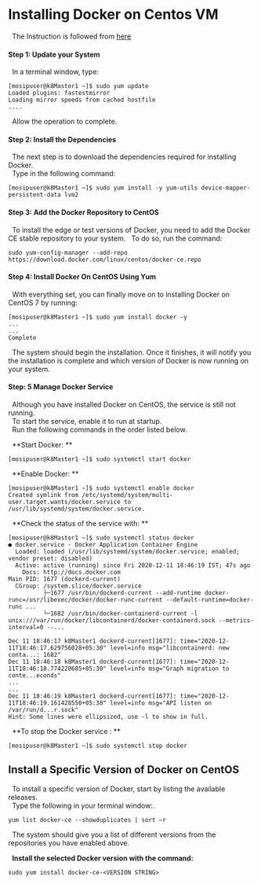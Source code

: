# Installing Docker on Centos VM 

&nbsp; The Instruction is followed from [here](https://phoenixnap.com/kb/how-to-install-docker-centos-7)

#### Step 1: Update your System 

&nbsp; In a terminal window, type: 

   
```
[mosipuser@k8Master1 ~]$ sudo yum update
Loaded plugins: fastestmirror
Loading mirror speeds from cached hostfile
....
```
&nbsp; Allow the operation to complete.


#### Step 2:  Install the Dependencies

&nbsp; The next step is to download the dependencies required for installing Docker.<br>&nbsp; Type in the following command:

    
```
[mosipuser@k8Master1 ~]$ sudo yum install -y yum-utils device-mapper-persistent-data lvm2
```

#### Step 3:  Add the Docker Repository to CentOS

&nbsp; To install the edge or test versions of Docker, you need to add the Docker CE stable repository to your system.
&nbsp; To do so, run the command: 
 
 ```
 sudo yum-config-manager --add-repo https://download.docker.com/linux/centos/docker-ce.repo
 ```
 
#### Step 4: Install Docker On CentOS Using Yum
 
&nbsp; With everything set, you can finally move on to installing Docker on CentOS 7 by running:

```
[mosipuser@k8Master1 ~]$ sudo yum install docker -y
...
...
Complete
```

&nbsp; The system should begin the installation. Once it finishes, it will notify you the installation is complete and which version of Docker is now running on your system.

#### Step: 5 Manage Docker Service

&nbsp; Although you have installed Docker on CentOS, the service is still not running.<br>
&nbsp; To start the service, enable it to run at startup.<br>
&nbsp; Run the following commands in the order listed below.<br>

&nbsp; **Start Docker: **

 ```
 [mosipuser@k8Master1 ~]$ sudo systemctl start docker
 ```
 
&nbsp;  **Enable Docker: **
 
 ```
 [mosipuser@k8Master1 ~]$ sudo systemctl enable docker
 Created symlink from /etc/systemd/system/multi-user.target.wants/docker.service to /usr/lib/systemd/system/docker.service.
 ```
 
&nbsp; **Check the status of the service with: **
 
 ```
[mosipuser@k8Master1 ~]$ sudo systemctl status docker
● docker.service - Docker Application Container Engine
   Loaded: loaded (/usr/lib/systemd/system/docker.service; enabled; vendor preset: disabled)
   Active: active (running) since Fri 2020-12-11 18:46:19 IST; 47s ago
     Docs: http://docs.docker.com
 Main PID: 1677 (dockerd-current)
   CGroup: /system.slice/docker.service
           ├─1677 /usr/bin/dockerd-current --add-runtime docker-runc=/usr/libexec/docker/docker-runc-current --default-runtime=docker-runc ...
           └─1682 /usr/bin/docker-containerd-current -l unix:///var/run/docker/libcontainerd/docker-containerd.sock --metrics-interval=0 --...

Dec 11 18:46:17 k8Master1 dockerd-current[1677]: time="2020-12-11T18:46:17.629756028+05:30" level=info msg="libcontainerd: new conta...: 1682"
Dec 11 18:46:18 k8Master1 dockerd-current[1677]: time="2020-12-11T18:46:18.774220685+05:30" level=info msg="Graph migration to conte...econds"
...
...
Dec 11 18:46:19 k8Master1 dockerd-current[1677]: time="2020-12-11T18:46:19.161428550+05:30" level=info msg="API listen on /var/run/d...r.sock"
Hint: Some lines were ellipsized, use -l to show in full.
 ```
 
&nbsp; **To stop the Docker service : **
 
 ```
[mosipuser@k8Master1 ~]$ sudo systemctl stop docker
```


## Install a Specific Version of Docker on CentOS

&nbsp; To install a specific version of Docker, start by listing the available releases.<br>
&nbsp; Type the following in your terminal window:.


```
yum list docker-ce --showduplicates | sort –r
```

&nbsp; The system should give you a list of different versions from the repositories you have enabled above.

&nbsp; **Install the selected Docker version with the command:**

```
sudo yum install docker-ce-<VERSION STRING>
```
